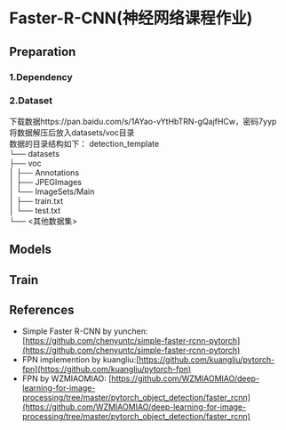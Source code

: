 # Faster-R-CNN(神经网络课程作业)

## Preparation
### 1.Dependency


### 2.Dataset
下载数据https://pan.baidu.com/s/1AYao-vYtHbTRN-gQajfHCw，密码7yyp  
将数据解压后放入datasets/voc目录  
数据的目录结构如下：
detection_template  
    └── datasets  
          ├── voc             
          │    ├── Annotations  
          │    ├── JPEGImages  
          │    └── ImageSets/Main  
          │            ├── train.txt  
          │            └── test.txt  
          └── <其他数据集>  

## Models

## Train


## References
- Simple Faster R-CNN by yunchen: [https://github.com/chenyuntc/simple-faster-rcnn-pytorch](https://github.com/chenyuntc/simple-faster-rcnn-pytorch)
- FPN implemention by kuangliu:[https://github.com/kuangliu/pytorch-fpn](https://github.com/kuangliu/pytorch-fpn)
- FPN by WZMIAOMIAO: [https://github.com/WZMIAOMIAO/deep-learning-for-image-processing/tree/master/pytorch_object_detection/faster_rcnn](https://github.com/WZMIAOMIAO/deep-learning-for-image-processing/tree/master/pytorch_object_detection/faster_rcnn)
